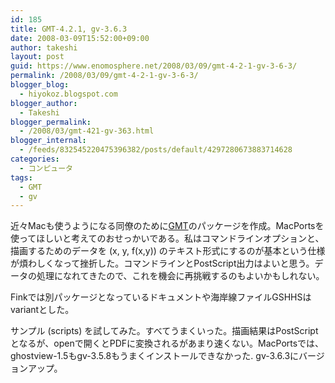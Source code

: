 ```yaml
---
id: 185
title: GMT-4.2.1, gv-3.6.3
date: 2008-03-09T15:52:00+09:00
author: takeshi
layout: post
guid: https://www.enomosphere.net/2008/03/09/gmt-4-2-1-gv-3-6-3/
permalink: /2008/03/09/gmt-4-2-1-gv-3-6-3/
blogger_blog:
  - hiyokoz.blogspot.com
blogger_author:
  - Takeshi
blogger_permalink:
  - /2008/03/gmt-421-gv-363.html
blogger_internal:
  - /feeds/832545220475396382/posts/default/4297280673883714628
categories:
  - コンピュータ
tags:
  - GMT
  - gv
---
```

近々Macも使うようになる同僚のために[GMT](http://gmt.soest.hawii.edu)のパッケージを作成。MacPortsを使ってほしいと考えてのおせっかいである。私はコマンドラインオプションと、描画するためのデータを (x, y, f(x,y)) のテキスト形式にするのが基本という仕様が煩わしくなって挫折した。コマンドラインとPostScript出力はよいと思う。データの処理になれてきたので、これを機会に再挑戦するのもよいかもしれない。

Finkでは別パッケージとなっているドキュメントや海岸線ファイルGSHHSはvariantとした。

サンプル (scripts) を試してみた。すべてうまくいった。描画結果はPostScriptとなるが、openで開くとPDFに変換されるがあまり速くない。MacPortsでは、ghostview-1.5もgv-3.5.8もうまくインストールできなかった. gv-3.6.3にバージョンアップ。